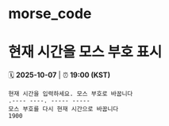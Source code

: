 # morse_code
# 현재 시간을 모스 부호 표시
<!-- MORSE_TIME_START -->
🗓️ **2025-10-07** | ⏰ **19:00 (KST)**

```
현재 시간을 입력하세요. 모스 부호로 바꿉니다
.---- ----. ----- -----
모스 부호를 다시 현재 시간으로 바꿉니다
1900
```
<!-- MORSE_TIME_END -->
